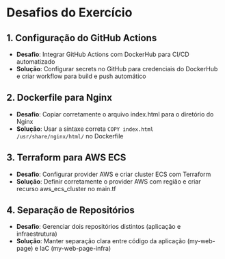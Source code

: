 # Desafios do Exercício

## 1. Configuração do GitHub Actions
- **Desafio**: Integrar GitHub Actions com DockerHub para CI/CD automatizado
- **Solução**: Configurar secrets no GitHub para credenciais do DockerHub e criar workflow para build e push automático

## 2. Dockerfile para Nginx
- **Desafio**: Copiar corretamente o arquivo index.html para o diretório do Nginx
- **Solução**: Usar a sintaxe correta `COPY index.html /usr/share/nginx/html/` no Dockerfile

## 3. Terraform para AWS ECS
- **Desafio**: Configurar provider AWS e criar cluster ECS com Terraform
- **Solução**: Definir corretamente o provider AWS com região e criar recurso aws_ecs_cluster no main.tf

## 4. Separação de Repositórios
- **Desafio**: Gerenciar dois repositórios distintos (aplicação e infraestrutura)
- **Solução**: Manter separação clara entre código da aplicação (my-web-page) e IaC (my-web-page-infra)
